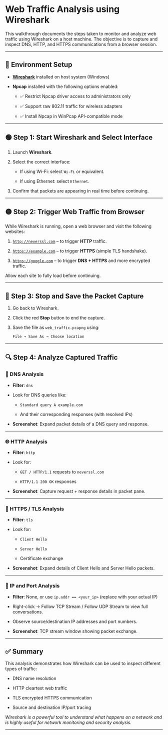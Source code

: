 # Web Traffic Analysis using Wireshark

This walkthrough documents the steps taken to monitor and analyze web traffic using Wireshark on a host machine. The objective is to capture and inspect DNS, HTTP, and HTTPS communications from a browser session.

---

## 🔧 Environment Setup

- **[Wireshark](https://www.wireshark.org/)** installed on host system (Windows)

- **Npcap** installed with the following options enabled:

  - ✅ Restrict Npcap driver access to administrators only

  - ✅ Support raw 802.11 traffic for wireless adapters

  - ✅ Install Npcap in WinPcap API-compatible mode

---

## 🟢 Step 1: Start Wireshark and Select Interface

1. Launch **Wireshark**.

2. Select the correct interface:

   - If using Wi-Fi: select `Wi-Fi` or equivalent.
  
   - If using Ethernet: select `Ethernet`.

3. Confirm that packets are appearing in real time before continuing.

---

## 🟡 Step 2: Trigger Web Traffic from Browser

While Wireshark is running, open a web browser and visit the following websites:

1. [`http://neverssl.com`](http://neverssl.com) – to trigger **HTTP** traffic.

2. [`https://example.com`](https://example.com) – to trigger **HTTPS** (simple TLS handshake).

3. [`https://google.com`](https://google.com) – to trigger **DNS + HTTPS** and more encrypted traffic.

Allow each site to fully load before continuing.

---

## 🔴 Step 3: Stop and Save the Packet Capture

1. Go back to Wireshark.

2. Click the red **Stop** button to end the capture.

3. Save the file as `web_traffic.pcapng` using:

    ```bash
    File → Save As → Choose location
    ```

---

## 🔍 Step 4: Analyze Captured Traffic

### 🔎 DNS Analysis

- **Filter**: `dns`

- Look for DNS queries like:

  - `Standard query A example.com`

  - And their corresponding responses (with resolved IPs)

- **Screenshot**: Expand packet details of a DNS query and response.

---

### 🌐 HTTP Analysis

- **Filter**: `http`

- Look for:

  - `GET / HTTP/1.1` requests to `neverssl.com`

  - `HTTP/1.1 200 OK` responses

- **Screenshot**: Capture request + response details in packet pane.

---

### 🔐 HTTPS / TLS Analysis

- **Filter**: `tls`

- Look for:

  - `Client Hello`

  - `Server Hello`

  - Certificate exchange

- **Screenshot**: Expand details of Client Hello and Server Hello packets.

---

### 📡 IP and Port Analysis

- **Filter**: None, or use `ip.addr == <your_ip>` (replace with your actual IP)

- Right-click → Follow TCP Stream / Follow UDP Stream to view full conversations.

- Observe source/destination IP addresses and port numbers.

- **Screenshot**: TCP stream window showing packet exchange.

---

## ✅ Summary

This analysis demonstrates how Wireshark can be used to inspect different types of traffic:

- DNS name resolution

- HTTP cleartext web traffic

- TLS encrypted HTTPS communication

- Source and destination IP/port tracing

*Wireshark is a powerful tool to understand what happens on a network and is highly useful for network monitoring and security analysis.*

---
